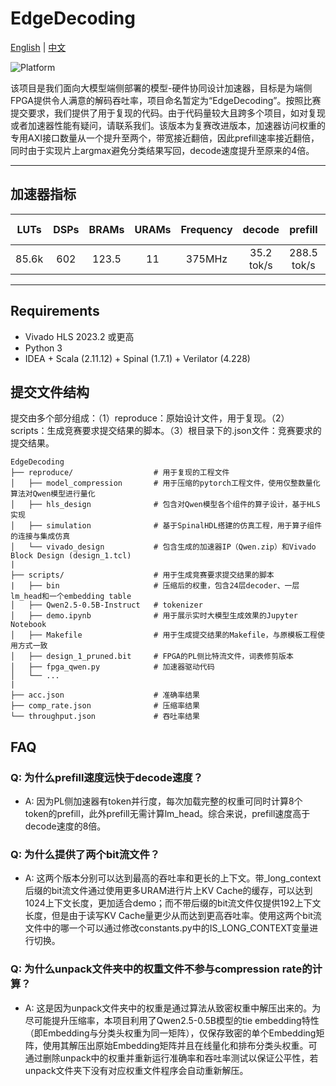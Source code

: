 # EdgeDecoding

<!-- ![Build Status](https://img.shields.io/badge/build-passing-brightgreen) -->
[English](README.md) | [中文](README.zh-CN.md)

![Platform](https://img.shields.io/badge/platform-FPGA-orange)

该项目是我们面向大模型端侧部署的模型-硬件协同设计加速器，目标是为端侧FPGA提供令人满意的解码吞吐率，项目命名暂定为“EdgeDecoding”。按照比赛提交要求，我们提供了用于复现的代码。由于代码量较大且跨多个项目，如对复现或者加速器性能有疑问，请联系我们。该版本为复赛改进版本，加速器访问权重的专用AXI接口数量从一个提升至两个，带宽接近翻倍，因此prefill速率接近翻倍，同时由于实现片上argmax避免分类结果写回，decode速度提升至原来的4倍。

---
## 加速器指标
| LUTs  | DSPs | BRAMs  | URAMs     | Frequency | decode      | prefill    | Accuracy on WNLI | Compression Rate |
|:-----:|:----:|:------:|:---------:|:---------:|:-----------:|:----------:|:----------------:|:----------------:|
| 85.6k | 602  | 123.5  |  11       | 375MHz    |  35.2 tok/s |288.5 tok/s | 51.97%           |    6726          |

---

## Requirements
- Vivado HLS 2023.2 或更高
- Python 3
- IDEA + Scala (2.11.12) + Spinal (1.7.1) + Verilator (4.228)

## 提交文件结构
提交由多个部分组成：（1）reproduce：原始设计文件，用于复现。（2）scripts：生成竞赛要求提交结果的脚本。（3）根目录下的.json文件：竞赛要求的提交结果。

```text
EdgeDecoding
├── reproduce/                  # 用于复现的工程文件
│   ├── model_compression       # 用于压缩的pytorch工程文件，使用仅整数量化算法对Qwen模型进行量化
│   ├── hls_design              # 包含对Qwen模型各个组件的算子设计，基于HLS实现
│   ├── simulation              # 基于SpinalHDL搭建的仿真工程，用于算子组件的连接与集成仿真
│   └── vivado_design           # 包含生成的加速器IP（Qwen.zip）和Vivado Block Design (design_1.tcl)
|
├── scripts/                    # 用于生成竞赛要求提交结果的脚本
|   ├── bin                     # 压缩后的权重，包含24层decoder、一层lm_head和一个embedding table
│   ├── Qwen2.5-0.5B-Instruct   # tokenizer
│   ├── demo.ipynb              # 用于展示实时大模型生成效果的Jupyter Notebook
│   ├── Makefile                # 用于生成提交结果的Makefile，与原模板工程使用方式一致
│   ├── design_1_pruned.bit     # FPGA的PL侧比特流文件，词表修剪版本
│   ├── fpga_qwen.py            # 加速器驱动代码
│   └── ...
|
├── acc.json                    # 准确率结果
├── comp_rate.json              # 压缩率结果
└── throughput.json             # 吞吐率结果
```

## FAQ

### Q: 为什么prefill速度远快于decode速度？
- A: 因为PL侧加速器有token并行度，每次加载完整的权重可同时计算8个token的prefill，此外prefill无需计算lm_head。综合来说，prefill速度高于decode速度的8倍。

### Q: 为什么提供了两个bit流文件？
- A: 这两个版本分别可以达到最高的吞吐率和更长的上下文。带_long_context后缀的bit流文件通过使用更多URAM进行片上KV Cache的缓存，可以达到1024上下文长度，更加适合demo；而不带后缀的bit流文件仅提供192上下文长度，但是由于读写KV Cache量更少从而达到更高吞吐率。使用这两个bit流文件中的哪一个可以通过修改constants.py中的IS_LONG_CONTEXT变量进行切换。

### Q: 为什么unpack文件夹中的权重文件不参与compression rate的计算？
- A: 这是因为unpack文件夹中的权重是通过算法从致密权重中解压出来的。为尽可能提升压缩率，本项目利用了Qwen2.5-0.5B模型的tie embedding特性（即Embedding与分类头权重为同一矩阵），仅保存致密的单个Embedding矩阵，使用其解压出原始Embedding矩阵并且在线量化和排布分类头权重。可通过删除unpack中的权重并重新运行准确率和吞吐率测试以保证公平性，若unpack文件夹下没有对应权重文件程序会自动重新解压。
